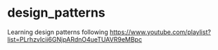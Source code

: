 # design_patterns
Learning design patterns following https://www.youtube.com/playlist?list=PLrhzvIcii6GNjpARdnO4ueTUAVR9eMBpc
